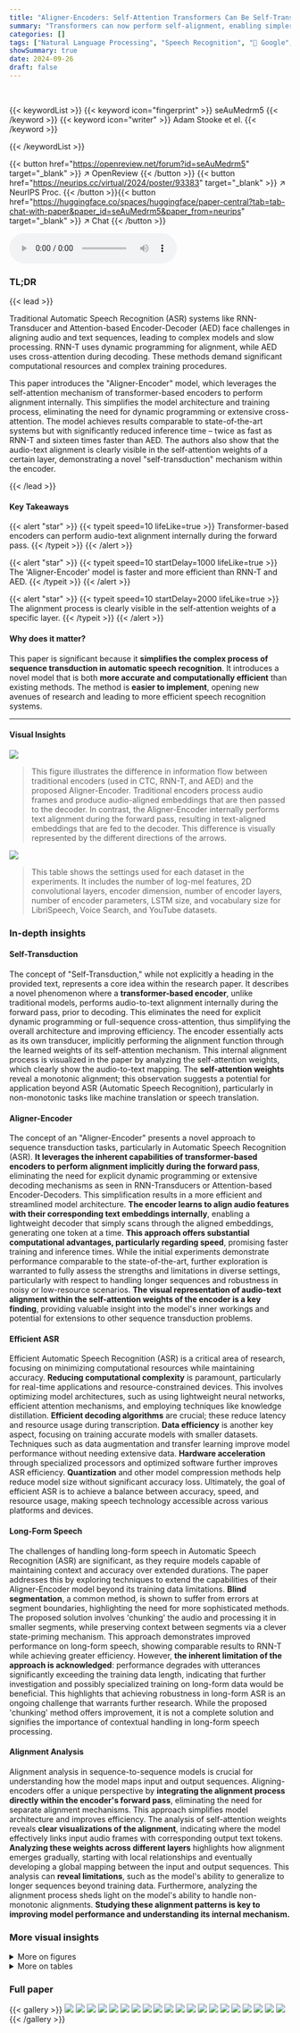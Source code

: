 ```yaml
---
title: "Aligner-Encoders: Self-Attention Transformers Can Be Self-Transducers"
summary: "Transformers can now perform self-alignment, enabling simpler, faster speech recognition models."
categories: []
tags: ["Natural Language Processing", "Speech Recognition", "🏢 Google",]
showSummary: true
date: 2024-09-26
draft: false
---
```


<br>

{{< keywordList >}}
{{< keyword icon="fingerprint" >}} seAuMedrm5 {{< /keyword >}}
{{< keyword icon="writer" >}} Adam Stooke et el. {{< /keyword >}}
 
{{< /keywordList >}}

{{< button href="https://openreview.net/forum?id=seAuMedrm5" target="_blank" >}}
↗ OpenReview
{{< /button >}}
{{< button href="https://neurips.cc/virtual/2024/poster/93383" target="_blank" >}}
↗ NeurIPS Proc.
{{< /button >}}{{< button href="https://huggingface.co/spaces/huggingface/paper-central?tab=tab-chat-with-paper&paper_id=seAuMedrm5&paper_from=neurips" target="_blank" >}}
↗ Chat
{{< /button >}}



<audio controls>
    <source src="https://ai-paper-reviewer.com/seAuMedrm5/podcast.wav" type="audio/wav">
    Your browser does not support the audio element.
</audio>


### TL;DR


{{< lead >}}

Traditional Automatic Speech Recognition (ASR) systems like RNN-Transducer and Attention-based Encoder-Decoder (AED) face challenges in aligning audio and text sequences, leading to complex models and slow processing.  RNN-T uses dynamic programming for alignment, while AED uses cross-attention during decoding. These methods demand significant computational resources and complex training procedures.

This paper introduces the "Aligner-Encoder" model, which leverages the self-attention mechanism of transformer-based encoders to perform alignment internally.  This simplifies the model architecture and training process, eliminating the need for dynamic programming or extensive cross-attention. The model achieves results comparable to state-of-the-art systems but with significantly reduced inference time – twice as fast as RNN-T and sixteen times faster than AED. The authors also show that the audio-text alignment is clearly visible in the self-attention weights of a certain layer, demonstrating a novel "self-transduction" mechanism within the encoder.

{{< /lead >}}


#### Key Takeaways

{{< alert "star" >}}
{{< typeit speed=10 lifeLike=true >}} Transformer-based encoders can perform audio-text alignment internally during the forward pass. {{< /typeit >}}
{{< /alert >}}

{{< alert "star" >}}
{{< typeit speed=10 startDelay=1000 lifeLike=true >}} The 'Aligner-Encoder' model is faster and more efficient than RNN-T and AED. {{< /typeit >}}
{{< /alert >}}

{{< alert "star" >}}
{{< typeit speed=10 startDelay=2000 lifeLike=true >}} The alignment process is clearly visible in the self-attention weights of a specific layer. {{< /typeit >}}
{{< /alert >}}

#### Why does it matter?
This paper is significant because it **simplifies the complex process of sequence transduction in automatic speech recognition**. It introduces a novel model that is both **more accurate and computationally efficient** than existing methods. The method is **easier to implement**, opening new avenues of research and leading to more efficient speech recognition systems.

------
#### Visual Insights



![](https://ai-paper-reviewer.com/seAuMedrm5/figures_2_1.jpg)

> This figure illustrates the difference in information flow between traditional encoders (used in CTC, RNN-T, and AED) and the proposed Aligner-Encoder. Traditional encoders process audio frames and produce audio-aligned embeddings that are then passed to the decoder.  In contrast, the Aligner-Encoder internally performs text alignment during the forward pass, resulting in text-aligned embeddings that are fed to the decoder. This difference is visually represented by the different directions of the arrows.





![](https://ai-paper-reviewer.com/seAuMedrm5/tables_5_1.jpg)

> This table shows the settings used for each dataset in the experiments. It includes the number of log-mel features, 2D convolutional layers, encoder dimension, number of encoder layers, number of encoder parameters, LSTM size, and vocabulary size for LibriSpeech, Voice Search, and YouTube datasets.





### In-depth insights


#### Self-Transduction
The concept of "Self-Transduction," while not explicitly a heading in the provided text, represents a core idea within the research paper.  It describes a novel phenomenon where a **transformer-based encoder**, unlike traditional models, performs audio-to-text alignment internally during the forward pass, prior to decoding. This eliminates the need for explicit dynamic programming or full-sequence cross-attention, thus simplifying the overall architecture and improving efficiency.  The encoder essentially acts as its own transducer, implicitly performing the alignment function through the learned weights of its self-attention mechanism. This internal alignment process is visualized in the paper by analyzing the self-attention weights, which clearly show the audio-to-text mapping.  The **self-attention weights** reveal a monotonic alignment; this observation suggests a potential for application beyond ASR (Automatic Speech Recognition), particularly in non-monotonic tasks like machine translation or speech translation.

#### Aligner-Encoder
The concept of an "Aligner-Encoder" presents a novel approach to sequence transduction tasks, particularly in Automatic Speech Recognition (ASR).  **It leverages the inherent capabilities of transformer-based encoders to perform alignment implicitly during the forward pass**, eliminating the need for explicit dynamic programming or extensive decoding mechanisms as seen in RNN-Transducers or Attention-based Encoder-Decoders. This simplification results in a more efficient and streamlined model architecture.  **The encoder learns to align audio features with their corresponding text embeddings internally**, enabling a lightweight decoder that simply scans through the aligned embeddings, generating one token at a time.  **This approach offers substantial computational advantages, particularly regarding speed**, promising faster training and inference times. While the initial experiments demonstrate performance comparable to the state-of-the-art, further exploration is warranted to fully assess the strengths and limitations in diverse settings, particularly with respect to handling longer sequences and robustness in noisy or low-resource scenarios.  **The visual representation of audio-text alignment within the self-attention weights of the encoder is a key finding**, providing valuable insight into the model's inner workings and potential for extensions to other sequence transduction problems.

#### Efficient ASR
Efficient Automatic Speech Recognition (ASR) is a critical area of research, focusing on minimizing computational resources while maintaining accuracy.  **Reducing computational complexity** is paramount, particularly for real-time applications and resource-constrained devices. This involves optimizing model architectures, such as using lightweight neural networks, efficient attention mechanisms, and employing techniques like knowledge distillation. **Efficient decoding algorithms** are crucial; these reduce latency and resource usage during transcription.  **Data efficiency** is another key aspect, focusing on training accurate models with smaller datasets.  Techniques such as data augmentation and transfer learning improve model performance without needing extensive data.  **Hardware acceleration** through specialized processors and optimized software further improves ASR efficiency.  **Quantization** and other model compression methods help reduce model size without significant accuracy loss. Ultimately, the goal of efficient ASR is to achieve a balance between accuracy, speed, and resource usage, making speech technology accessible across various platforms and devices.

#### Long-Form Speech
The challenges of handling long-form speech in Automatic Speech Recognition (ASR) are significant, as they require models capable of maintaining context and accuracy over extended durations.  The paper addresses this by exploring techniques to extend the capabilities of their Aligner-Encoder model beyond its training data limitations.  **Blind segmentation**, a common method, is shown to suffer from errors at segment boundaries, highlighting the need for more sophisticated methods.  The proposed solution involves 'chunking' the audio and processing it in smaller segments, while preserving context between segments via a clever state-priming mechanism. This approach demonstrates improved performance on long-form speech, showing comparable results to RNN-T while achieving greater efficiency.  However, **the inherent limitation of the approach is acknowledged**:  performance degrades with utterances significantly exceeding the training data length, indicating that further investigation and possibly specialized training on long-form data would be beneficial.  This highlights that achieving robustness in long-form ASR is an ongoing challenge that warrants further research.  While the proposed 'chunking' method offers improvement, it is not a complete solution and signifies the importance of contextual handling in long-form speech processing.

#### Alignment Analysis
Alignment analysis in sequence-to-sequence models is crucial for understanding how the model maps input and output sequences.  Aligning-encoders offer a unique perspective by **integrating the alignment process directly within the encoder's forward pass**, eliminating the need for separate alignment mechanisms.  This approach simplifies model architecture and improves efficiency.  The analysis of self-attention weights reveals **clear visualizations of the alignment**, indicating where the model effectively links input audio frames with corresponding output text tokens.  **Analyzing these weights across different layers** highlights how alignment emerges gradually, starting with local relationships and eventually developing a global mapping between the input and output sequences. This analysis can **reveal limitations**, such as the model's ability to generalize to longer sequences beyond training data.  Furthermore, analyzing the alignment process sheds light on the model's ability to handle non-monotonic alignments.  **Studying these alignment patterns is key to improving model performance and understanding its internal mechanism.**


### More visual insights

<details>
<summary>More on figures
</summary>


![](https://ai-paper-reviewer.com/seAuMedrm5/figures_7_1.jpg)

> This figure visualizes the self-attention probabilities within a single head across different layers (4, 13, 14, 15, 16, 17) of a 17-layer Aligner-Encoder model. Each subplot represents a layer, showing the attention weights as a heatmap. The x-axis represents the input positions (audio frames), and the y-axis represents the output positions (word-pieces). The heatmap's intensity indicates the strength of attention between input and output positions.  The figure aims to demonstrate how the alignment process evolves across the layers, showing a shift from local to global alignment as the network progresses.


![](https://ai-paper-reviewer.com/seAuMedrm5/figures_8_1.jpg)

> This figure compares the decoding lattice probabilities generated by a standard RNN-T model and two RNN-T models trained on top of Aligner-Encoders with different numbers of layers (14 and 15).  It also shows the self-attention weights from layer 15 of the Aligner-Encoder. The comparison highlights how the Aligner-Encoder progressively learns to align audio and text information, with layer 15 showing a clear diagonal alignment pattern in its self-attention weights, indicating a direct mapping between audio frames and output tokens. This contrasts with the more diffuse alignment patterns in the RNN-T models, which need to explicitly use dynamic programming to find the optimal alignment during inference. The figure demonstrates the Aligner-Encoder's ability to implicitly perform alignment within its encoder, simplifying the overall ASR model.


![](https://ai-paper-reviewer.com/seAuMedrm5/figures_8_2.jpg)

> This figure visualizes the alignment process in two different ways. The top two subplots show the decoding lattices generated by RNN-T models trained on top of different numbers of Aligner-Encoder layers. The bottom subplot shows the self-attention weights from the 15th layer of the Aligner-Encoder. These visualizations demonstrate how the Aligner-Encoder gradually learns to align audio and text embeddings, culminating in a clear alignment in the self-attention weights of Layer 15. The successful alignment is indicated by the diagonal concentration of probability mass.


![](https://ai-paper-reviewer.com/seAuMedrm5/figures_15_1.jpg)

> This figure visualizes the self-attention probabilities at different layers of a 17-layer Aligner-Encoder during audio-to-text alignment.  Each subplot represents a different layer of the network. The x-axis represents the input positions (audio frames), and the y-axis represents the output positions (text tokens). The color intensity represents the strength of the attention weight between the input and output positions. The figure demonstrates how the alignment is gradually formed from layer to layer, starting with largely local connections and ultimately leading to a monotonic alignment in later layers.


</details>




<details>
<summary>More on tables
</summary>


![](https://ai-paper-reviewer.com/seAuMedrm5/tables_5_2.jpg)
> This table presents the Word Error Rate (WER) results for different models on the Voice Search dataset, broken down by four subsets: Main Test, and rare-word sets for Maps, News, and Search Queries.  The models compared are RNN-T, Aligner, CTC, and Non-AR Aligner.  The WER is a metric for measuring the accuracy of Automatic Speech Recognition (ASR) systems, with lower values indicating better performance.  This table highlights the performance of the Aligner model in comparison to state-of-the-art baselines on a real-world dataset of voice search queries.

![](https://ai-paper-reviewer.com/seAuMedrm5/tables_5_3.jpg)
> This table presents the Word Error Rate (WER) achieved by different models on the LibriSpeech dataset.  The models compared are CTC, RNN-T, AED, and the proposed Aligner model.  WER is shown for three subsets of the LibriSpeech test set: DEV, TEST-CLEAN, and TEST-OTHER, representing different levels of difficulty. Lower WER values indicate better performance.

![](https://ai-paper-reviewer.com/seAuMedrm5/tables_6_1.jpg)
> This table presents the Word Error Rate (WER) results for RNN-T and Aligner models on the YouTube long-form test set.  It compares the performance of both models using a 15-second segmented approach and an unsegmented approach. The unsegmented approach tests the models' ability to handle long audio sequences without dividing them into segments.  The results show comparable performance (7.6% WER) for both models when using the 15-second segmented approach, but RNN-T shows an improvement in performance with the unsegmented approach (6.8% WER), whereas Aligner still shows acceptable performance with 7.3% WER in the unsegmented setting.

![](https://ai-paper-reviewer.com/seAuMedrm5/tables_9_1.jpg)
> This table compares the training and inference time of three different models (AED, RNN-T, and Aligner) on the LibriSpeech dataset.  It shows a breakdown of the computation time during training (including encoder and decoder+loss) and during inference (including encoding and decoding). The Aligner model demonstrates significantly faster inference time compared to the other two models, showcasing its computational efficiency.

![](https://ai-paper-reviewer.com/seAuMedrm5/tables_14_1.jpg)
> This table lists the common hyperparameter settings used for training the different models (Aligner, RNN-T, AED) on the LibriSpeech dataset.  It includes parameters such as learning rate, optimizer, regularization, batch size, and other training details specific to the Conformer encoder architecture used in the experiments.  The table helps to clarify the consistency and comparability of the experimental setup across the models.

![](https://ai-paper-reviewer.com/seAuMedrm5/tables_14_2.jpg)
> This table presents the Word Error Rate (WER) results on the LibriSpeech Test-Clean dataset, broken down by utterance length.  It compares different ASR models (CTC, RNN-T, AED, Aligner, and their concatenated versions) across three utterance length categories: <17 seconds, 17-21 seconds, and >21 seconds. The table shows that the Aligner model struggles significantly with longer utterances, but this issue is alleviated by concatenating training examples.

![](https://ai-paper-reviewer.com/seAuMedrm5/tables_14_3.jpg)
> This table presents the Word Error Rate (WER) results for the LibriSpeech Test-Other dataset, broken down by utterance length categories (<17s, 17-21s, >21s).  It compares the performance of various models (CTC, RNN-T, AED, Aligner, and their concatenated versions) showing the WER for each category and the overall performance. The concatenation methods aim to improve the performance on longer utterances.

</details>




### Full paper

{{< gallery >}}
<img src="https://ai-paper-reviewer.com/seAuMedrm5/1.png" class="grid-w50 md:grid-w33 xl:grid-w25" />
<img src="https://ai-paper-reviewer.com/seAuMedrm5/2.png" class="grid-w50 md:grid-w33 xl:grid-w25" />
<img src="https://ai-paper-reviewer.com/seAuMedrm5/3.png" class="grid-w50 md:grid-w33 xl:grid-w25" />
<img src="https://ai-paper-reviewer.com/seAuMedrm5/4.png" class="grid-w50 md:grid-w33 xl:grid-w25" />
<img src="https://ai-paper-reviewer.com/seAuMedrm5/5.png" class="grid-w50 md:grid-w33 xl:grid-w25" />
<img src="https://ai-paper-reviewer.com/seAuMedrm5/6.png" class="grid-w50 md:grid-w33 xl:grid-w25" />
<img src="https://ai-paper-reviewer.com/seAuMedrm5/7.png" class="grid-w50 md:grid-w33 xl:grid-w25" />
<img src="https://ai-paper-reviewer.com/seAuMedrm5/8.png" class="grid-w50 md:grid-w33 xl:grid-w25" />
<img src="https://ai-paper-reviewer.com/seAuMedrm5/9.png" class="grid-w50 md:grid-w33 xl:grid-w25" />
<img src="https://ai-paper-reviewer.com/seAuMedrm5/10.png" class="grid-w50 md:grid-w33 xl:grid-w25" />
<img src="https://ai-paper-reviewer.com/seAuMedrm5/11.png" class="grid-w50 md:grid-w33 xl:grid-w25" />
<img src="https://ai-paper-reviewer.com/seAuMedrm5/12.png" class="grid-w50 md:grid-w33 xl:grid-w25" />
<img src="https://ai-paper-reviewer.com/seAuMedrm5/13.png" class="grid-w50 md:grid-w33 xl:grid-w25" />
<img src="https://ai-paper-reviewer.com/seAuMedrm5/14.png" class="grid-w50 md:grid-w33 xl:grid-w25" />
<img src="https://ai-paper-reviewer.com/seAuMedrm5/15.png" class="grid-w50 md:grid-w33 xl:grid-w25" />
<img src="https://ai-paper-reviewer.com/seAuMedrm5/16.png" class="grid-w50 md:grid-w33 xl:grid-w25" />
<img src="https://ai-paper-reviewer.com/seAuMedrm5/17.png" class="grid-w50 md:grid-w33 xl:grid-w25" />
<img src="https://ai-paper-reviewer.com/seAuMedrm5/18.png" class="grid-w50 md:grid-w33 xl:grid-w25" />
<img src="https://ai-paper-reviewer.com/seAuMedrm5/19.png" class="grid-w50 md:grid-w33 xl:grid-w25" />
<img src="https://ai-paper-reviewer.com/seAuMedrm5/20.png" class="grid-w50 md:grid-w33 xl:grid-w25" />
{{< /gallery >}}